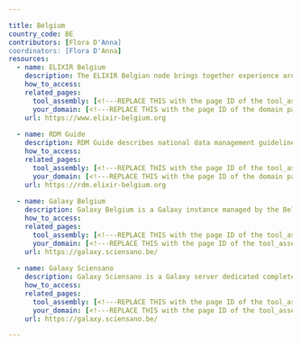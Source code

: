 ```yaml
---

title: Belgium
country_code: BE
contributors: [Flora D'Anna]
coordinators: [Flora D'Anna]
resources:
  - name: ELIXIR Belgium
    description: The ELIXIR Belgian node brings together experience around data management, analyses workflows and data related trainings.
    how_to_access:
    related_pages:
      tool_assembly: [<!---REPLACE THIS with the page ID of the tool_assembly pages that you want to list here as related pages--->]
      your_domain: [<!---REPLACE THIS with the page ID of the domain pages that you want to list here as related pages--->]
    url: https://www.elixir-belgium.org
    
  - name: RDM Guide
    description: RDM Guide describes national data management guidelines, resources, tools and services available for researchers in Belgium.
    how_to_access:
    related_pages:
      tool_assembly: [<!---REPLACE THIS with the page ID of the tool_assembly pages that you want to list here as related pages--->]
      your_domain: [<!---REPLACE THIS with the page ID of the domain pages that you want to list here as related pages--->]
    url: https://rdm.elixir-belgium.org
    
  - name: Galaxy Belgium
    description: Galaxy Belgium is a Galaxy instance managed by the Belgian ELIXIR node, funded by the Flemish government, which utilizing infrastructure provided by the [Flemish Supercomputer Center (VSC)](https://www.vscentrum.be).
    how_to_access:
    related_pages:
      tool_assembly: [<!---REPLACE THIS with the page ID of the tool_assembly pages that you want to list here as related pages--->]
      your_domain: [<!---REPLACE THIS with the page ID of the tool_assembly pages that you want to list here as related pages--->]
    url: https://galaxy.sciensano.be/
    
  - name: Galaxy Sciensano
    description: Galaxy Sciensano is a Galaxy server dedicated completely towards public health applications, focusing heavily on making available tools, pipelines and databases relevant for using WGS for routine pathogen typing and characterization in an applied public health setting.
    how_to_access:
    related_pages:
      tool_assembly: [<!---REPLACE THIS with the page ID of the tool_assembly pages that you want to list here as related pages--->]
      your_domain: [<!---REPLACE THIS with the page ID of the tool_assembly pages that you want to list here as related pages--->]
    url: https://galaxy.sciensano.be/

---
```


<!---Following information for the page text. All fields are optional--->
<!---If the information is already in another resource, please include the link instead of duplicating information--->
<!---Please focus on resources that are relevant for the whole country for life sciences--->

<!---## Introduction---> 

<!---General RDM considerations for your country, how to deal with RDM on a national level--->

<!---## Funders--->

<!---## Regulations--->

<!---## Domain-specific infrastructures/resources (e.g. human data, covid-19)--->

